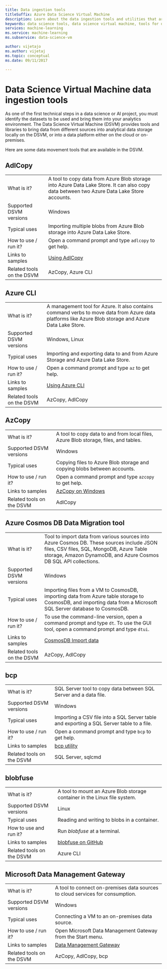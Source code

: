 ```yaml
---
title: Data ingestion tools
titleSuffix: Azure Data Science Virtual Machine 
description: Learn about the data ingestion tools and utilities that are preinstalled on the Data Science Virtual Machine.
keywords: data science tools, data science virtual machine, tools for data science, linux data science
services: machine-learning
ms.service: machine-learning
ms.subservice: data-science-vm

author: vijetajo
ms.author: vijetaj
ms.topic: conceptual
ms.date: 09/11/2017

---
```


# Data Science Virtual Machine data ingestion tools

As one of the first technical steps in a data science or AI project, you must identify the datasets to be used and bring them into your analytics environment. The Data Science Virtual Machine (DSVM) provides tools and libraries to bring data from different sources into analytical data storage locally on the DSVM, or into a data platform either on the cloud or on-premises.

Here are some data movement tools that are available in the DSVM.

## AdlCopy

|    |           |
| ------------- | ------------- |
| What is it?   | A tool to copy data from Azure Blob storage into Azure Data Lake Store. It can also copy data between two Azure Data Lake Store accounts.      |
| Supported DSVM versions      | Windows      |
| Typical uses      | Importing multiple blobs from Azure Blob storage into Azure Data Lake Store.      |
|  How to use / run it?    |   Open a command prompt and type `adlcopy` to get help.    |
| Links to samples      | [Using AdlCopy](https://docs.microsoft.com/azure/data-lake-store/data-lake-store-copy-data-azure-storage-blob)      |
| Related tools on the DSVM      | AzCopy, Azure CLI     |

## Azure CLI

|    |           |
| ------------- | ------------- |
| What is it?   | A management tool for Azure. It also contains command verbs to move data from Azure data platforms like Azure Blob storage and Azure Data Lake Store.     |
| Supported DSVM versions      | Windows, Linux     |
| Typical uses      | Importing and exporting data to and from Azure Storage and Azure Data Lake Store.      |
|  How to use / run it?    |   Open a command prompt and type `az` to get help.    |
| Links to samples      | [Using Azure CLI](https://docs.microsoft.com/cli/azure)     |
| Related tools on the DSVM      | AzCopy, AdlCopy      |


## AzCopy

|    |           |
| ------------- | ------------- |
| What is it?   | A tool to copy data to and from local files, Azure Blob storage, files, and tables.      |
| Supported DSVM versions      | Windows      |
| Typical uses      | Copying files to Azure Blob storage and copying blobs between accounts.      |
|  How to use / run it?    |   Open a command prompt and type `azcopy` to get help.    |
| Links to samples      | [AzCopy on Windows](https://docs.microsoft.com/azure/storage/common/storage-use-azcopy)      |
| Related tools on the DSVM      | AdlCopy     |


## Azure Cosmos DB Data Migration tool

|    |           |
| ------------- | ------------- |
| What is it?   | Tool to import data from various sources into Azure Cosmos DB. These sources include JSON files, CSV files, SQL, MongoDB, Azure Table storage, Amazon DynamoDB, and Azure Cosmos DB SQL API collections.      |
| Supported DSVM versions      | Windows      |
| Typical uses      | Importing files from a VM to CosmosDB, importing data from Azure table storage to CosmosDB, and importing data from a Microsoft SQL Server database to CosmosDB.     |
|  How to use / run it?    |   To use the command-line version, open a command prompt and type `dt`. To use the GUI tool, open a command prompt and type `dtui`.    |
| Links to samples      | [CosmosDB Import data](https://docs.microsoft.com/azure/cosmos-db/import-data)      |
| Related tools on the DSVM      | AzCopy, AdlCopy      |


## bcp

|    |           |
| ------------- | ------------- |
| What is it?   | SQL Server tool to copy data between SQL Server and a data file.      |
| Supported DSVM versions      | Windows      |
| Typical uses      | Importing a CSV file into a SQL Server table and exporting a SQL Server table to a file.      |
|  How to use / run it?    |   Open a command prompt and type `bcp` to get help.    |
| Links to samples      | [bcp utility](https://docs.microsoft.com/sql/tools/bcp-utility)      |
| Related tools on the DSVM      | SQL Server, sqlcmd      |

## blobfuse

|    |           |
| ------------- | ------------- |
| What is it?   | A tool to mount an Azure Blob storage container in the Linux file system.      |
| Supported DSVM versions      | Linux      |
| Typical uses      | Reading and writing to blobs in a container.      |
|  How to use and run it?    |   Run _blobfuse_ at a terminal.    |
| Links to samples      | [blobfuse on GitHub](https://github.com/Azure/azure-storage-fuse)      |
| Related tools on the DSVM      | Azure CLI      |


## Microsoft Data Management Gateway

|    |           |
| ------------- | ------------- |
| What is it?   | A tool to connect on-premises data sources to cloud services for consumption.      |
| Supported DSVM versions      | Windows      |
| Typical uses      | Connecting a VM to an on-premises data source.      |
|  How to use / run it?    |   Open Microsoft Data Management Gateway from the Start menu.    |
| Links to samples      | [Data Management Gateway](https://msdn.microsoft.com/library/dn879362.aspx)      |
| Related tools on the DSVM      | AzCopy, AdlCopy, bcp    |
